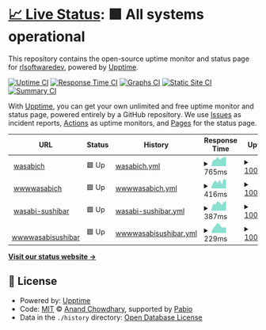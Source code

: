# [📈 Live Status](https://rlsoftwaredev.github.io/uptimechecker): <!--live status--> **🟩 All systems operational**

This repository contains the open-source uptime monitor and status page for [rlsoftwaredev](https://rlsoftwaredev.github.io/uptimechecker), powered by [Upptime](https://github.com/upptime/upptime).

[![Uptime CI](https://github.com/rlsoftwaredev/uptimechecker/workflows/Uptime%20CI/badge.svg)](https://github.com/rlsoftwaredev/uptimechecker/actions?query=workflow%3A%22Uptime+CI%22)
[![Response Time CI](https://github.com/rlsoftwaredev/uptimechecker/workflows/Response%20Time%20CI/badge.svg)](https://github.com/rlsoftwaredev/uptimechecker/actions?query=workflow%3A%22Response+Time+CI%22)
[![Graphs CI](https://github.com/rlsoftwaredev/uptimechecker/workflows/Graphs%20CI/badge.svg)](https://github.com/rlsoftwaredev/uptimechecker/actions?query=workflow%3A%22Graphs+CI%22)
[![Static Site CI](https://github.com/rlsoftwaredev/uptimechecker/workflows/Static%20Site%20CI/badge.svg)](https://github.com/rlsoftwaredev/uptimechecker/actions?query=workflow%3A%22Static+Site+CI%22)
[![Summary CI](https://github.com/rlsoftwaredev/uptimechecker/workflows/Summary%20CI/badge.svg)](https://github.com/rlsoftwaredev/uptimechecker/actions?query=workflow%3A%22Summary+CI%22)

With [Upptime](https://upptime.js.org), you can get your own unlimited and free uptime monitor and status page, powered entirely by a GitHub repository. We use [Issues](https://github.com/rlsoftwaredev/uptimechecker/issues) as incident reports, [Actions](https://github.com/rlsoftwaredev/uptimechecker/actions) as uptime monitors, and [Pages](https://rlsoftwaredev.github.io/uptimechecker) for the status page.

<!--start: status pages-->
<!-- This summary is generated by Upptime (https://github.com/upptime/upptime) -->
<!-- Do not edit this manually, your changes will be overwritten -->
<!-- prettier-ignore -->
| URL | Status | History | Response Time | Uptime |
| --- | ------ | ------- | ------------- | ------ |
| <img alt="" src="https://icons.duckduckgo.com/ip3/wasabisushi.ch.ico" height="13"> [wasabich](https://wasabisushi.ch) | 🟩 Up | [wasabich.yml](https://github.com/RLSoftwareDev/uptimechecker/commits/HEAD/history/wasabich.yml) | <details><summary><img alt="Response time graph" src="./graphs/wasabich/response-time-week.png" height="20"> 765ms</summary><br><a href="https://rlsoftwaredev.github.io/uptimechecker/history/wasabich"><img alt="Response time 657" src="https://img.shields.io/endpoint?url=https%3A%2F%2Fraw.githubusercontent.com%2FRLSoftwareDev%2Fuptimechecker%2FHEAD%2Fapi%2Fwasabich%2Fresponse-time.json"></a><br><a href="https://rlsoftwaredev.github.io/uptimechecker/history/wasabich"><img alt="24-hour response time 911" src="https://img.shields.io/endpoint?url=https%3A%2F%2Fraw.githubusercontent.com%2FRLSoftwareDev%2Fuptimechecker%2FHEAD%2Fapi%2Fwasabich%2Fresponse-time-day.json"></a><br><a href="https://rlsoftwaredev.github.io/uptimechecker/history/wasabich"><img alt="7-day response time 765" src="https://img.shields.io/endpoint?url=https%3A%2F%2Fraw.githubusercontent.com%2FRLSoftwareDev%2Fuptimechecker%2FHEAD%2Fapi%2Fwasabich%2Fresponse-time-week.json"></a><br><a href="https://rlsoftwaredev.github.io/uptimechecker/history/wasabich"><img alt="30-day response time 769" src="https://img.shields.io/endpoint?url=https%3A%2F%2Fraw.githubusercontent.com%2FRLSoftwareDev%2Fuptimechecker%2FHEAD%2Fapi%2Fwasabich%2Fresponse-time-month.json"></a><br><a href="https://rlsoftwaredev.github.io/uptimechecker/history/wasabich"><img alt="1-year response time 657" src="https://img.shields.io/endpoint?url=https%3A%2F%2Fraw.githubusercontent.com%2FRLSoftwareDev%2Fuptimechecker%2FHEAD%2Fapi%2Fwasabich%2Fresponse-time-year.json"></a></details> | <details><summary><a href="https://rlsoftwaredev.github.io/uptimechecker/history/wasabich">100.00%</a></summary><a href="https://rlsoftwaredev.github.io/uptimechecker/history/wasabich"><img alt="All-time uptime 100.00%" src="https://img.shields.io/endpoint?url=https%3A%2F%2Fraw.githubusercontent.com%2FRLSoftwareDev%2Fuptimechecker%2FHEAD%2Fapi%2Fwasabich%2Fuptime.json"></a><br><a href="https://rlsoftwaredev.github.io/uptimechecker/history/wasabich"><img alt="24-hour uptime 100.00%" src="https://img.shields.io/endpoint?url=https%3A%2F%2Fraw.githubusercontent.com%2FRLSoftwareDev%2Fuptimechecker%2FHEAD%2Fapi%2Fwasabich%2Fuptime-day.json"></a><br><a href="https://rlsoftwaredev.github.io/uptimechecker/history/wasabich"><img alt="7-day uptime 100.00%" src="https://img.shields.io/endpoint?url=https%3A%2F%2Fraw.githubusercontent.com%2FRLSoftwareDev%2Fuptimechecker%2FHEAD%2Fapi%2Fwasabich%2Fuptime-week.json"></a><br><a href="https://rlsoftwaredev.github.io/uptimechecker/history/wasabich"><img alt="30-day uptime 100.00%" src="https://img.shields.io/endpoint?url=https%3A%2F%2Fraw.githubusercontent.com%2FRLSoftwareDev%2Fuptimechecker%2FHEAD%2Fapi%2Fwasabich%2Fuptime-month.json"></a><br><a href="https://rlsoftwaredev.github.io/uptimechecker/history/wasabich"><img alt="1-year uptime 100.00%" src="https://img.shields.io/endpoint?url=https%3A%2F%2Fraw.githubusercontent.com%2FRLSoftwareDev%2Fuptimechecker%2FHEAD%2Fapi%2Fwasabich%2Fuptime-year.json"></a></details>
| <img alt="" src="https://icons.duckduckgo.com/ip3/www.wasabisushi.ch.ico" height="13"> [wwwwasabich](https://www.wasabisushi.ch) | 🟩 Up | [wwwwasabich.yml](https://github.com/RLSoftwareDev/uptimechecker/commits/HEAD/history/wwwwasabich.yml) | <details><summary><img alt="Response time graph" src="./graphs/wwwwasabich/response-time-week.png" height="20"> 416ms</summary><br><a href="https://rlsoftwaredev.github.io/uptimechecker/history/wwwwasabich"><img alt="Response time 390" src="https://img.shields.io/endpoint?url=https%3A%2F%2Fraw.githubusercontent.com%2FRLSoftwareDev%2Fuptimechecker%2FHEAD%2Fapi%2Fwwwwasabich%2Fresponse-time.json"></a><br><a href="https://rlsoftwaredev.github.io/uptimechecker/history/wwwwasabich"><img alt="24-hour response time 499" src="https://img.shields.io/endpoint?url=https%3A%2F%2Fraw.githubusercontent.com%2FRLSoftwareDev%2Fuptimechecker%2FHEAD%2Fapi%2Fwwwwasabich%2Fresponse-time-day.json"></a><br><a href="https://rlsoftwaredev.github.io/uptimechecker/history/wwwwasabich"><img alt="7-day response time 416" src="https://img.shields.io/endpoint?url=https%3A%2F%2Fraw.githubusercontent.com%2FRLSoftwareDev%2Fuptimechecker%2FHEAD%2Fapi%2Fwwwwasabich%2Fresponse-time-week.json"></a><br><a href="https://rlsoftwaredev.github.io/uptimechecker/history/wwwwasabich"><img alt="30-day response time 384" src="https://img.shields.io/endpoint?url=https%3A%2F%2Fraw.githubusercontent.com%2FRLSoftwareDev%2Fuptimechecker%2FHEAD%2Fapi%2Fwwwwasabich%2Fresponse-time-month.json"></a><br><a href="https://rlsoftwaredev.github.io/uptimechecker/history/wwwwasabich"><img alt="1-year response time 390" src="https://img.shields.io/endpoint?url=https%3A%2F%2Fraw.githubusercontent.com%2FRLSoftwareDev%2Fuptimechecker%2FHEAD%2Fapi%2Fwwwwasabich%2Fresponse-time-year.json"></a></details> | <details><summary><a href="https://rlsoftwaredev.github.io/uptimechecker/history/wwwwasabich">100.00%</a></summary><a href="https://rlsoftwaredev.github.io/uptimechecker/history/wwwwasabich"><img alt="All-time uptime 100.00%" src="https://img.shields.io/endpoint?url=https%3A%2F%2Fraw.githubusercontent.com%2FRLSoftwareDev%2Fuptimechecker%2FHEAD%2Fapi%2Fwwwwasabich%2Fuptime.json"></a><br><a href="https://rlsoftwaredev.github.io/uptimechecker/history/wwwwasabich"><img alt="24-hour uptime 100.00%" src="https://img.shields.io/endpoint?url=https%3A%2F%2Fraw.githubusercontent.com%2FRLSoftwareDev%2Fuptimechecker%2FHEAD%2Fapi%2Fwwwwasabich%2Fuptime-day.json"></a><br><a href="https://rlsoftwaredev.github.io/uptimechecker/history/wwwwasabich"><img alt="7-day uptime 100.00%" src="https://img.shields.io/endpoint?url=https%3A%2F%2Fraw.githubusercontent.com%2FRLSoftwareDev%2Fuptimechecker%2FHEAD%2Fapi%2Fwwwwasabich%2Fuptime-week.json"></a><br><a href="https://rlsoftwaredev.github.io/uptimechecker/history/wwwwasabich"><img alt="30-day uptime 100.00%" src="https://img.shields.io/endpoint?url=https%3A%2F%2Fraw.githubusercontent.com%2FRLSoftwareDev%2Fuptimechecker%2FHEAD%2Fapi%2Fwwwwasabich%2Fuptime-month.json"></a><br><a href="https://rlsoftwaredev.github.io/uptimechecker/history/wwwwasabich"><img alt="1-year uptime 100.00%" src="https://img.shields.io/endpoint?url=https%3A%2F%2Fraw.githubusercontent.com%2FRLSoftwareDev%2Fuptimechecker%2FHEAD%2Fapi%2Fwwwwasabich%2Fuptime-year.json"></a></details>
| <img alt="" src="https://icons.duckduckgo.com/ip3/www.wasabi-sushibar.com.ico" height="13"> [wasabi-sushibar](https://www.wasabi-sushibar.com) | 🟩 Up | [wasabi-sushibar.yml](https://github.com/RLSoftwareDev/uptimechecker/commits/HEAD/history/wasabi-sushibar.yml) | <details><summary><img alt="Response time graph" src="./graphs/wasabi-sushibar/response-time-week.png" height="20"> 387ms</summary><br><a href="https://rlsoftwaredev.github.io/uptimechecker/history/wasabi-sushibar"><img alt="Response time 386" src="https://img.shields.io/endpoint?url=https%3A%2F%2Fraw.githubusercontent.com%2FRLSoftwareDev%2Fuptimechecker%2FHEAD%2Fapi%2Fwasabi-sushibar%2Fresponse-time.json"></a><br><a href="https://rlsoftwaredev.github.io/uptimechecker/history/wasabi-sushibar"><img alt="24-hour response time 478" src="https://img.shields.io/endpoint?url=https%3A%2F%2Fraw.githubusercontent.com%2FRLSoftwareDev%2Fuptimechecker%2FHEAD%2Fapi%2Fwasabi-sushibar%2Fresponse-time-day.json"></a><br><a href="https://rlsoftwaredev.github.io/uptimechecker/history/wasabi-sushibar"><img alt="7-day response time 387" src="https://img.shields.io/endpoint?url=https%3A%2F%2Fraw.githubusercontent.com%2FRLSoftwareDev%2Fuptimechecker%2FHEAD%2Fapi%2Fwasabi-sushibar%2Fresponse-time-week.json"></a><br><a href="https://rlsoftwaredev.github.io/uptimechecker/history/wasabi-sushibar"><img alt="30-day response time 374" src="https://img.shields.io/endpoint?url=https%3A%2F%2Fraw.githubusercontent.com%2FRLSoftwareDev%2Fuptimechecker%2FHEAD%2Fapi%2Fwasabi-sushibar%2Fresponse-time-month.json"></a><br><a href="https://rlsoftwaredev.github.io/uptimechecker/history/wasabi-sushibar"><img alt="1-year response time 386" src="https://img.shields.io/endpoint?url=https%3A%2F%2Fraw.githubusercontent.com%2FRLSoftwareDev%2Fuptimechecker%2FHEAD%2Fapi%2Fwasabi-sushibar%2Fresponse-time-year.json"></a></details> | <details><summary><a href="https://rlsoftwaredev.github.io/uptimechecker/history/wasabi-sushibar">100.00%</a></summary><a href="https://rlsoftwaredev.github.io/uptimechecker/history/wasabi-sushibar"><img alt="All-time uptime 100.00%" src="https://img.shields.io/endpoint?url=https%3A%2F%2Fraw.githubusercontent.com%2FRLSoftwareDev%2Fuptimechecker%2FHEAD%2Fapi%2Fwasabi-sushibar%2Fuptime.json"></a><br><a href="https://rlsoftwaredev.github.io/uptimechecker/history/wasabi-sushibar"><img alt="24-hour uptime 100.00%" src="https://img.shields.io/endpoint?url=https%3A%2F%2Fraw.githubusercontent.com%2FRLSoftwareDev%2Fuptimechecker%2FHEAD%2Fapi%2Fwasabi-sushibar%2Fuptime-day.json"></a><br><a href="https://rlsoftwaredev.github.io/uptimechecker/history/wasabi-sushibar"><img alt="7-day uptime 100.00%" src="https://img.shields.io/endpoint?url=https%3A%2F%2Fraw.githubusercontent.com%2FRLSoftwareDev%2Fuptimechecker%2FHEAD%2Fapi%2Fwasabi-sushibar%2Fuptime-week.json"></a><br><a href="https://rlsoftwaredev.github.io/uptimechecker/history/wasabi-sushibar"><img alt="30-day uptime 100.00%" src="https://img.shields.io/endpoint?url=https%3A%2F%2Fraw.githubusercontent.com%2FRLSoftwareDev%2Fuptimechecker%2FHEAD%2Fapi%2Fwasabi-sushibar%2Fuptime-month.json"></a><br><a href="https://rlsoftwaredev.github.io/uptimechecker/history/wasabi-sushibar"><img alt="1-year uptime 100.00%" src="https://img.shields.io/endpoint?url=https%3A%2F%2Fraw.githubusercontent.com%2FRLSoftwareDev%2Fuptimechecker%2FHEAD%2Fapi%2Fwasabi-sushibar%2Fuptime-year.json"></a></details>
| <img alt="" src="https://icons.duckduckgo.com/ip3/www.wasabi-sushibar.com.ico" height="13"> [wwwwasabisushibar](https://www.wasabi-sushibar.com) | 🟩 Up | [wwwwasabisushibar.yml](https://github.com/RLSoftwareDev/uptimechecker/commits/HEAD/history/wwwwasabisushibar.yml) | <details><summary><img alt="Response time graph" src="./graphs/wwwwasabisushibar/response-time-week.png" height="20"> 229ms</summary><br><a href="https://rlsoftwaredev.github.io/uptimechecker/history/wwwwasabisushibar"><img alt="Response time 239" src="https://img.shields.io/endpoint?url=https%3A%2F%2Fraw.githubusercontent.com%2FRLSoftwareDev%2Fuptimechecker%2FHEAD%2Fapi%2Fwwwwasabisushibar%2Fresponse-time.json"></a><br><a href="https://rlsoftwaredev.github.io/uptimechecker/history/wwwwasabisushibar"><img alt="24-hour response time 195" src="https://img.shields.io/endpoint?url=https%3A%2F%2Fraw.githubusercontent.com%2FRLSoftwareDev%2Fuptimechecker%2FHEAD%2Fapi%2Fwwwwasabisushibar%2Fresponse-time-day.json"></a><br><a href="https://rlsoftwaredev.github.io/uptimechecker/history/wwwwasabisushibar"><img alt="7-day response time 229" src="https://img.shields.io/endpoint?url=https%3A%2F%2Fraw.githubusercontent.com%2FRLSoftwareDev%2Fuptimechecker%2FHEAD%2Fapi%2Fwwwwasabisushibar%2Fresponse-time-week.json"></a><br><a href="https://rlsoftwaredev.github.io/uptimechecker/history/wwwwasabisushibar"><img alt="30-day response time 186" src="https://img.shields.io/endpoint?url=https%3A%2F%2Fraw.githubusercontent.com%2FRLSoftwareDev%2Fuptimechecker%2FHEAD%2Fapi%2Fwwwwasabisushibar%2Fresponse-time-month.json"></a><br><a href="https://rlsoftwaredev.github.io/uptimechecker/history/wwwwasabisushibar"><img alt="1-year response time 239" src="https://img.shields.io/endpoint?url=https%3A%2F%2Fraw.githubusercontent.com%2FRLSoftwareDev%2Fuptimechecker%2FHEAD%2Fapi%2Fwwwwasabisushibar%2Fresponse-time-year.json"></a></details> | <details><summary><a href="https://rlsoftwaredev.github.io/uptimechecker/history/wwwwasabisushibar">100.00%</a></summary><a href="https://rlsoftwaredev.github.io/uptimechecker/history/wwwwasabisushibar"><img alt="All-time uptime 100.00%" src="https://img.shields.io/endpoint?url=https%3A%2F%2Fraw.githubusercontent.com%2FRLSoftwareDev%2Fuptimechecker%2FHEAD%2Fapi%2Fwwwwasabisushibar%2Fuptime.json"></a><br><a href="https://rlsoftwaredev.github.io/uptimechecker/history/wwwwasabisushibar"><img alt="24-hour uptime 100.00%" src="https://img.shields.io/endpoint?url=https%3A%2F%2Fraw.githubusercontent.com%2FRLSoftwareDev%2Fuptimechecker%2FHEAD%2Fapi%2Fwwwwasabisushibar%2Fuptime-day.json"></a><br><a href="https://rlsoftwaredev.github.io/uptimechecker/history/wwwwasabisushibar"><img alt="7-day uptime 100.00%" src="https://img.shields.io/endpoint?url=https%3A%2F%2Fraw.githubusercontent.com%2FRLSoftwareDev%2Fuptimechecker%2FHEAD%2Fapi%2Fwwwwasabisushibar%2Fuptime-week.json"></a><br><a href="https://rlsoftwaredev.github.io/uptimechecker/history/wwwwasabisushibar"><img alt="30-day uptime 100.00%" src="https://img.shields.io/endpoint?url=https%3A%2F%2Fraw.githubusercontent.com%2FRLSoftwareDev%2Fuptimechecker%2FHEAD%2Fapi%2Fwwwwasabisushibar%2Fuptime-month.json"></a><br><a href="https://rlsoftwaredev.github.io/uptimechecker/history/wwwwasabisushibar"><img alt="1-year uptime 100.00%" src="https://img.shields.io/endpoint?url=https%3A%2F%2Fraw.githubusercontent.com%2FRLSoftwareDev%2Fuptimechecker%2FHEAD%2Fapi%2Fwwwwasabisushibar%2Fuptime-year.json"></a></details>

<!--end: status pages-->

[**Visit our status website →**](https://rlsoftwaredev.github.io/uptimechecker)

## 📄 License

- Powered by: [Upptime](https://github.com/upptime/upptime)
- Code: [MIT](./LICENSE) © [Anand Chowdhary](https://anandchowdhary.com), supported by [Pabio](https://pabio.com)
- Data in the `./history` directory: [Open Database License](https://opendatacommons.org/licenses/odbl/1-0/)
